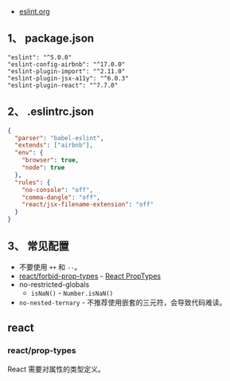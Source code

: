 
- [eslint.org](https://eslint.org/)  

## 1、 package.json
```
"eslint": "^5.0.0"
"eslint-config-airbnb": "^17.0.0"
"eslint-plugin-import": "^2.11.0"
"eslint-plugin-jsx-a11y": "^6.0.3"
"eslint-plugin-react": "^7.7.0"
```
## 2、 .eslintrc.json
```json
{
  "parser": "babel-eslint",
  "extends": ["airbnb"],
  "env": {
    "browser": true,
    "node": true
  },
  "rules": {
    "no-console": "off",
    "comma-dangle": "off",
    "react/jsx-filename-extension": "off"
  }
}
```

## 3、 常见配置
- 不要使用 `++` 和 `--`。
- [react/forbid-prop-types](https://github.com/yannickcr/eslint-plugin-react/blob/master/docs/rules/forbid-prop-types.md) - [React PropTypes](https://reactjs.org/docs/typechecking-with-proptypes.html#proptypes)
- no-restricted-globals  
  - `isNaN()` - `Number.isNaN()`
- `no-nested-ternary` - 不推荐使用嵌套的三元符，会导致代码难读。  

## react
### react/prop-types
React 需要对属性的类型定义。  
